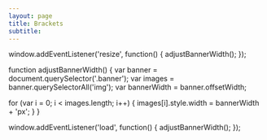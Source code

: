 ```yaml
---
layout: page
title: Brackets
subtitle: 
---
```

<!---<div class="gallery">
  {% for i in (1..6) %}
    <img src="/assets/img/bracket_{{ i }}.png" alt="Bracket {{ i }}">
  {% endfor %}
</div>--->
window.addEventListener('resize', function() {
  adjustBannerWidth();
});

function adjustBannerWidth() {
  var banner = document.querySelector('.banner');
  var images = banner.querySelectorAll('img');
  var bannerWidth = banner.offsetWidth;

  for (var i = 0; i < images.length; i++) {
    images[i].style.width = bannerWidth + 'px';
  }
}

window.addEventListener('load', function() {
  adjustBannerWidth();
});
